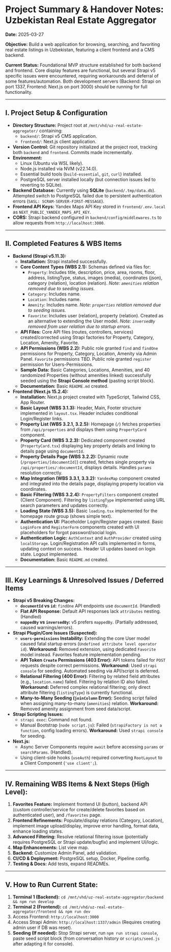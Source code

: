 # Project Summary & Handover Notes: Uzbekistan Real Estate Aggregator

**Date:** 2025-03-27

**Objective:** Build a web application for browsing, searching, and favoriting real estate listings in Uzbekistan, featuring a client frontend and a CMS backend.

**Current Status:** Foundational MVP structure established for both backend and frontend. Core display features are functional, but several Strapi v5 specific issues were encountered, requiring workarounds and deferral of some features/automation. Both development servers (Backend: Strapi on port 1337, Frontend: Next.js on port 3000) should be running for full functionality.

---

## I. Project Setup & Configuration

*   **Directory Structure:** Project root at `/mnt/vhd/uz-real-estate-aggregator/` containing:
    *   `backend/`: Strapi v5 CMS application.
    *   `frontend/`: Next.js client application.
*   **Version Control:** Git repository initialized at the project root, tracking both `backend` and `frontend`. Commits made incrementally.
*   **Environment:**
    *   Linux (Ubuntu via WSL likely).
    *   Node.js installed via NVM (v22.14.0).
    *   Essential build tools (`build-essential`, `git`, `curl`) installed.
    *   PostgreSQL server installed locally (but connection issues led to reverting to SQLite).
*   **Backend Database:** Currently using **SQLite** (`backend/.tmp/data.db`). Attempted switch to PostgreSQL failed due to persistent authentication errors (`SASL: SCRAM-SERVER-FIRST-MESSAGE`).
*   **Frontend API Keys:** Yandex Maps API Key stored in `frontend/.env.local` as `NEXT_PUBLIC_YANDEX_MAPS_API_KEY`.
*   **CORS:** Strapi backend configured in `backend/config/middlewares.ts` to allow requests from `http://localhost:3000`.

---

## II. Completed Features & WBS Items

*   **Backend (Strapi v5.11.3):**
    *   **Installation:** Strapi installed successfully.
    *   **Core Content Types (WBS 2.1):** Schemas defined via files for:
        *   `Property`: Includes title, description, price, area, rooms, floor, address, listingType, status, images (media), coordinates (json), category (relation), location (relation). *Note: `amenities` relation removed due to seeding issues.*
        *   `Category`: Includes name.
        *   `Location`: Includes name.
        *   `Amenity`: Includes name. *Note: `properties` relation removed due to seeding issues.*
        *   `Favorite`: Includes user (relation), property (relation). Created as an alternative to extending the User model. *Note: `inversedBy` removed from user relation due to startup errors.*
    *   **API Files:** Core API files (routes, controllers, services) created/corrected using Strapi factories for Property, Category, Location, Amenity, Favorite.
    *   **API Permissions (WBS 2.2):** Public role granted `find` and `findOne` permissions for Property, Category, Location, Amenity via Admin Panel. `Favorite` permissions TBD. Public role granted `register` permission for Users-Permissions.
    *   **Sample Data:** Basic Categories, Locations, Amenities, and 40 randomized Properties (without amenities linked) successfully seeded using the **Strapi Console method** (pasting script block).
    *   **Documentation:** Basic `README.md` created.
*   **Frontend (Next.js 15.2.4):**
    *   **Installation:** Next.js project created with TypeScript, Tailwind CSS, App Router.
    *   **Basic Layout (WBS 3.1.3):** Header, Main, Footer structure implemented in `layout.tsx`. Header includes conditional Login/Register links.
    *   **Property List (WBS 3.2.1, 3.2.5):** Homepage (`/`) fetches properties from `/api/properties` and displays them using `PropertyCard` component.
    *   **Property Card (WBS 3.2.3):** Dedicated component created (`PropertyCard.tsx`) displaying key property details and linking to details page using `documentId`.
    *   **Property Details Page (WBS 3.2.2):** Dynamic route (`/properties/[documentId]`) created, fetches single property via `/api/properties/:documentId`, displays details. Handles `params` resolution correctly.
    *   **Map Integration (WBS 3.3.1, 3.3.2):** `YandexMap` component created and integrated into the details page, displaying property location via coordinates.
    *   **Basic Filtering (WBS 3.2.4):** `PropertyFilters` component created (Client Component). Filtering by `listingType` implemented using URL search parameters and updates correctly.
    *   **Loading State (WBS 3.5):** Basic `loading.tsx` implemented for the homepage route group (shows simple text).
    *   **Authentication UI:** Placeholder Login/Register pages created. Basic `LoginForm` and `RegisterForm` components created with UI placeholders for forgot password/social login.
    *   **Authentication Logic:** `AuthContext` and `AuthProvider` created using `localStorage`. Login/Registration API calls implemented in forms, updating context on success. Header UI updates based on login state. Logout implemented.
    *   **Documentation:** Basic `README.md` created.

---

## III. Key Learnings & Unresolved Issues / Deferred Items

*   **Strapi v5 Breaking Changes:**
    *   **`documentId` vs `id`:** `findOne` API endpoints use `documentId`. (Handled)
    *   **Flat API Response:** Default API responses lack `attributes` nesting. (Handled)
    *   **`mappedBy` vs `inversedBy`:** v5 prefers `mappedBy`. (Partially addressed, caused warnings/errors).
*   **Strapi Plugin/Core Issues (Suspected):**
    *   **`users-permissions` Instability:** Extending the core User model caused fatal startup errors (`Undefined attribute level operator id`). **Workaround:** Removed extension, using dedicated `Favorite` model instead. Favorites feature implementation pending.
    *   **API Token `Create` Permissions (403 Error):** API tokens failed for `POST` requests despite correct permissions. **Workaround:** Used `strapi console` for seeding. Automated seeding via API/script is deferred.
    *   **Relational Filtering (400 Error):** Filtering by related field attributes (e.g., `location.name`) failed. Filtering by relation ID also failed. **Workaround:** Deferred complex relational filtering; only direct attribute filtering (`listingType`) is currently functional.
    *   **Many-to-Many Seeding (`joinColumn` Error):** Seeding script failed when assigning many-to-many (`amenities`) relation. **Workaround:** Removed amenity assignment from seed data/script.
*   **Strapi Scripting Issues:**
    *   `strapi exec`: Command not found.
    *   Manual Bootstrap (`node script.js`): Failed (`strapiFactory is not a function`, config loading errors). **Workaround:** Used `strapi console` for seeding.
*   **Next.js:**
    *   Async Server Components require `await` before accessing `params` or `searchParams`. (Handled).
    *   Using client-side hooks (`useAuth`) required converting `RootLayout` to a Client Component (`'use client';`).

---

## IV. Remaining WBS Items & Next Steps (High Level):

1.  **Favorites Feature:** Implement frontend UI (button), backend API (custom controller/service for create/delete favorites based on authenticated user), and `/favorites` page.
2.  **Frontend Refinements:** Populate/display relations (Category, Location), implement image upload/display, improve error handling, format data, enhance loading states.
3.  **Advanced Filtering:** Resolve relational filtering issue (potentially requires PostgreSQL or Strapi update/bugfix) and implement UI/logic.
4.  **Map Enhancements:** List view map.
5.  **Backend:** Customize Admin Panel, add validation.
6.  **CI/CD & Deployment:** PostgreSQL setup, Docker, Pipeline config.
7.  **Testing & Docs:** Add tests, expand READMEs.

---

## V. How to Run Current State:

1.  **Terminal 1 (Backend):** `cd /mnt/vhd/uz-real-estate-aggregator/backend && npm run develop`
2.  **Terminal 2 (Frontend):** `cd /mnt/vhd/uz-real-estate-aggregator/frontend && npm run dev`
3.  Access Frontend: `http://localhost:3000`
4.  Access Strapi Admin: `http://localhost:1337/admin` (Requires creating admin user if DB was reset).
5.  **Seeding (If needed):** Stop Strapi server, run `npm run strapi console`, paste seed script block (from conversation history or `scripts/seed.js` after adapting it for console).
